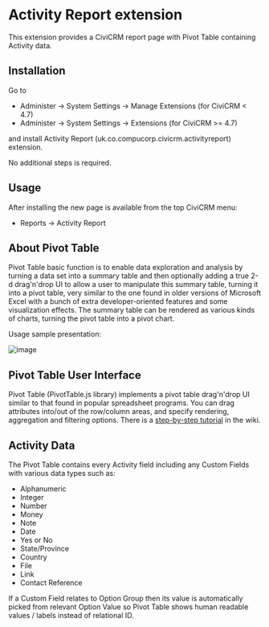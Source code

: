 Activity Report extension
======

This extension provides a CiviCRM report page with Pivot Table containing Activity data.

Installation
------

Go to 
- Administer -> System Settings -> Manage Extensions (for CiviCRM < 4.7)
- Administer -> System Settings -> Extensions (for CiviCRM >= 4.7)

and install Activity Report (uk.co.compucorp.civicrm.activityreport) extension.

No additional steps is required.

Usage
------

After installing the new page is available from the top CiviCRM menu:
- Reports -> Activity Report

About Pivot Table
------

Pivot Table basic function is to enable data exploration and analysis by turning a data set into a summary table and then optionally adding a true 2-d drag'n'drop UI to allow a user to manipulate this summary table, turning it into a pivot table, very similar to the one found in older versions of Microsoft Excel with a bunch of extra developer-oriented features and some visualization effects. The summary table can be rendered as various kinds of charts, turning the pivot table into a pivot chart.

Usage sample presentation:

![image](http://nicolas.kruchten.com/pivottable/images/animation.gif)

Pivot Table User Interface
------

Pivot Table (PivotTable.js library) implements a pivot table drag'n'drop UI similar to that found in popular spreadsheet programs. You can drag attributes into/out of the row/column areas, and specify rendering, aggregation and filtering options. There is a [step-by-step tutorial](https://github.com/nicolaskruchten/pivottable/wiki/UI-Tutorial) in the wiki.

Activity Data
------

The Pivot Table contains every Activity field including any Custom Fields with various data types such as:
- Alphanumeric
- Integer
- Number
- Money
- Note
- Date
- Yes or No
- State/Province
- Country
- File
- Link
- Contact Reference

If a Custom Field relates to Option Group then its value is automatically picked from relevant Option Value so Pivot Table shows human readable values / labels instead of relational ID.


